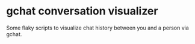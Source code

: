 gchat conversation visualizer
=============================

Some flaky scripts to visualize chat history between you and a person via
gchat.
